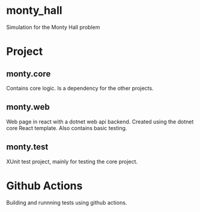 # monty_hall
Simulation for the Monty Hall problem

# Project

## monty.core
Contains core logic. Is a dependency for the other projects. 

## monty.web
Web page in react with a dotnet web api backend. Created using the dotnet core React template. Also contains basic testing.

## monty.test
XUnit test project, mainly for testing the core project. 


# Github Actions
Building and runnning tests using github actions. 
